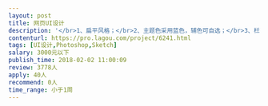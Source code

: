 ```yaml
---                
layout: post       
title: 网页UI设计           
description: '</br>1、扁平风格；</br>2、主题色采用蓝色，辅色可自选；</br>3、栏目：关于我们、新闻动态、成功案例、联系我们；</br>4、行业：互联网行业；</br>'     
contenturl: https://pro.lagou.com/project/6241.html      
tags: [UI设计,Photoshop,Sketch]            
salary: 3000元以下          
publish_time: 2018-02-02 11:00:09         
review: 3778人                   
apply: 40人                   
recommend: 0人                   
time_range: 小于1周              
---                 
```

